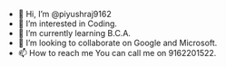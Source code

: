 - 👋 Hi, I’m @piyushraj9162
- 👀 I’m interested in Coding.
- 🌱 I’m currently learning B.C.A.
- 💞️ I’m looking to collaborate on Google and Microsoft.
- 📫 How to reach me You can call me on 9162201522.
